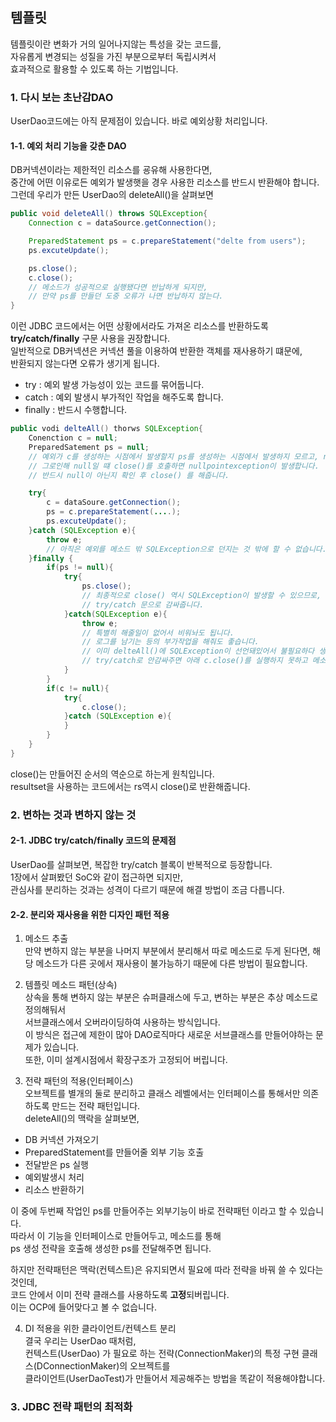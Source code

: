 

## 템플릿
템플릿이란 변화가 거의 일어나지않는 특성을 갖는 코드를,  
자유롭게 변경되는 성질을 가진 부분으로부터 독립시켜서  
효과적으로 활용할 수 있도록 하는 기법입니다.  

### 1. 다시 보는 초난감DAO
UserDao코드에는 아직 문제점이 있습니다. 바로 예외상황 처리입니다.  

#### 1-1. 예외 처리 기능을 갖춘 DAO
DB커넥션이라는 제한적인 리소스를 굥유해 사용한다면,  
중간에 어떤 이유로든 예외가 발생햇을 경우 사용한 리소스를 반드시 반환해야 합니다. 그런데 우리가 만든 UserDao의 deleteAll()을 살펴보면

```java
public void deleteAll() throws SQLException{
    Connection c = dataSource.getConnection();

    PreparedStatement ps = c.prepareStatement("delte from users");
    ps.excuteUpdate();

    ps.close();
    c.close();
    // 메소드가 성공적으로 실행됐다면 반납하게 되지만,
    // 만약 ps를 만들던 도중 오류가 나면 반납하지 않는다.
}
```

이런 JDBC 코드에서는 어떤 상황에서라도 가져온 리소스를 반환하도록  
**try/catch/finally** 구문 사용을 권장합니다.  
일반적으로 DB커넥션은 커넥션 풀을 이용하여 반환한 객체를 재사용하기 떄문에,  
반환되지 않는다면 오류가 생기게 됩니다.  

- try : 예외 발생 가능성이 있는 코드를 묶어둡니다.
- catch : 예외 발생시 부가적인 작업을 해주도록 합니다.
- finally : 반드시 수행합니다.

```java
public vodi delteAll() thorws SQLException{
    Conenction c = null;
    PreparedSatement ps = null;
    // 예외가 c를 생성하는 시점에서 발생할지 ps를 생성하는 시점에서 발생하지 모르고, null값으로 초기화를 해줬습니다.
    // 그로인해 null일 떄 close()를 호출하면 nullpointexception이 발생합니다.
    // 반드시 null이 아닌지 확인 후 close() 를 해줍니다.

    try{
        c = dataSoure.getConnection();
        ps = c.prepareStatement(....);
        ps.excuteUpdate();
    }catch (SQLException e){
        throw e;
        // 아직은 예외를 메소드 밖 SQLException으로 던지는 것 밖에 할 수 없습니다.
    }finally {
        if(ps != null){
            try{
                ps.close();
                // 최종적으로 close() 역시 SQLException이 발생할 수 있으므로,
                // try/catch 문으로 감싸줍니다.
            }catch(SQLException e){
                throw e;
                // 특별히 해줄일이 없어서 비워놔도 됩니다.
                // 로그를 남기는 등의 부가작업을 해줘도 좋습니다.
                // 이미 delteAll()에 SQLException이 선언돼있어서 불필요하다 생각들 수도있지만,
                // try/catch로 안감싸주면 아래 c.close()를 실행하지 못하고 메소드를 벗어납니다.
            }
        }
        if(c != null){
            try{
                c.close();
            }catch (SQLException e){
            }
        }
    }
}
```
close()는 만들어진 순서의 역순으로 하는게 원칙입니다.  
resultset을 사용하는 코드에서는 rs역시 close()로 반환해줍니다.  

### 2. 변하는 것과 변하지 않는 것
#### 2-1. JDBC try/catch/finally 코드의 문제점
UserDao를 살펴보면, 복잡한 try/catch 블록이 반복적으로 등장합니다.  
1장에서 살펴봤던 SoC와 같이 접근하면 되지만,  
관심사를 분리하는 것과는 성격이 다르기 때문에 해결 방법이 조금 다릅니다.  

#### 2-2. 분리와 재사용을 위한 디자인 패턴 적용
1. 메소드 추출  
만약 변하지 않는 부분을 나머지 부분에서 분리해서 따로 메소드로 두게 된다면, 해당 메소드가 다른 곳에서 재사용이 불가능하기 때문에 다른 방법이 필요합니다.  

2. 템플릿 메소드 패턴(상속)  
상속을 통해 변하지 않는 부분은 슈퍼클래스에 두고, 변하는 부분은 추상 메소드로 정의해둬서  
서브클래스에서 오버라이딩하여 사용하는 방식입니다.  
이 방식은 접근에 제한이 많아 DAO로직마다 새로운 서브클래스를 만들어야하는 문제가 있습니다.  
또한, 이미 설계시점에서 확장구조가 고정되어 버립니다.  

3. 전략 패턴의 적용(인터페이스)  
오브젝트를 별개의 둘로 분리하고 클래스 레벨에서는 인터페이스를 통해서만 의존하도록 만드는 전략 패턴입니다.  
deleteAll()의 맥락을 살펴보면,
- DB 커넥션 가져오기
- PreparedStatement를 만들어줄 외부 기능 호출
- 전달받은 ps 실행
- 예외발생시 처리
- 리소스 반환하기

이 중에 두번째 작업인 ps를 만들어주는 외부기능이 바로 전략패턴 이라고 할 수 있습니다.  
따라서 이 기능을 인터페이스로 만들어두고, 메소드를 통해  
ps 생성 전략을 호출해 생성한 ps를 전달해주면 됩니다.  

하지만 전략패턴은 맥락(컨텍스트)은 유지되면서 필요에 따라 전략을 바꿔 쓸 수 있다는 것인데,  
코드 안에서 이미 전략 클래스를 사용하도록 **고정**되버립니다.  
이는 OCP에 들어맞다고 볼 수 없습니다.  

4. DI 적용을 위한 클라이언트/컨텍스트 분리  
결국 우리는 UserDao 때처럼,  
컨텍스트(UserDao)
가 필요로 하는 전략(ConnectionMaker)의 특정 구현 클래스(DConnectionMaker)의 오브젝트를  
클라이언트(UserDaoTest)가 만들어서 제공해주는 방법을 똑같이 적용해야합니다.  

### 3. JDBC 전략 패턴의 최적화
